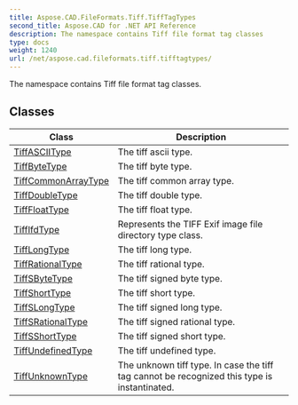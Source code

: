 ```yaml
---
title: Aspose.CAD.FileFormats.Tiff.TiffTagTypes
second_title: Aspose.CAD for .NET API Reference
description: The namespace contains Tiff file format tag classes
type: docs
weight: 1240
url: /net/aspose.cad.fileformats.tiff.tifftagtypes/
---
```

The namespace contains Tiff file format tag classes.

## Classes

| Class | Description |
| --- | --- |
| [TiffASCIIType](./tiffasciitype/) | The tiff ascii type. |
| [TiffByteType](./tiffbytetype/) | The tiff byte type. |
| [TiffCommonArrayType](./tiffcommonarraytype/) | The tiff common array type. |
| [TiffDoubleType](./tiffdoubletype/) | The tiff double type. |
| [TiffFloatType](./tifffloattype/) | The tiff float type. |
| [TiffIfdType](./tiffifdtype/) | Represents the TIFF Exif image file directory type class. |
| [TiffLongType](./tifflongtype/) | The tiff long type. |
| [TiffRationalType](./tiffrationaltype/) | The tiff rational type. |
| [TiffSByteType](./tiffsbytetype/) | The tiff signed byte type. |
| [TiffShortType](./tiffshorttype/) | The tiff short type. |
| [TiffSLongType](./tiffslongtype/) | The tiff signed long type. |
| [TiffSRationalType](./tiffsrationaltype/) | The tiff signed rational type. |
| [TiffSShortType](./tiffsshorttype/) | The tiff signed short type. |
| [TiffUndefinedType](./tiffundefinedtype/) | The tiff undefined type. |
| [TiffUnknownType](./tiffunknowntype/) | The unknown tiff type. In case the tiff tag cannot be recognized this type is instantinated. |


